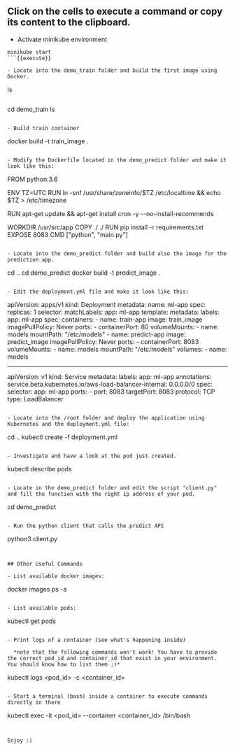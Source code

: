 ## Click on the cells to execute a command or copy its content to the clipboard.

- Activate minikube environment

```
minikube start
```{{execute}}

- Locate into the demo_train folder and build the first image using Docker.

```
ls
```{{execute}}

```
cd demo_train
ls
```{{execute}}

- Build train container 

```
docker build -t train_image .
```{{execute}}

- Modify the Dockerfile located in the demo_predict folder and make it look like this:

```
FROM python:3.6

ENV TZ=UTC
RUN ln -snf /usr/share/zoneinfo/$TZ /etc/localtime && echo $TZ > /etc/timezone

RUN apt-get update && apt-get install cron -y --no-install-recommends

WORKDIR /usr/src/app
COPY ./ ./
RUN pip install -r requirements.txt
EXPOSE 8083
CMD ["python", "main.py"]
```{{copy}}

- Locate into the demo_predict folder and build also the image for the prediction app.

```
cd ..
cd demo_predict
docker build -t predict_image .
```{{execute}}

- Edit the deployment.yml file and make it look like this:

```
apiVersion: apps/v1
kind: Deployment
metadata:
  name: ml-app
spec:
  replicas: 1
  selector:
    matchLabels:
      app: ml-app
  template:
    metadata:
      labels:
        app: ml-app
    spec:
      containers:
      - name: train-app
        image: train_image
        imagePullPolicy: Never
        ports:
        - containerPort: 80
        volumeMounts:
        - name: models
          mountPath: "/etc/models"
      - name: predict-app
        image: predict_image
        imagePullPolicy: Never
        ports:
        - containerPort: 8083
        volumeMounts:
        - name: models
          mountPath: "/etc/models"
      volumes:
      - name: models

---

apiVersion: v1
kind: Service
metadata:
    labels:
      app: ml-app
    annotations:
      service.beta.kubernetes.io/aws-load-balancer-internal: 0.0.0.0/0
spec:
    selector:
      app: ml-app
    ports:
    - port: 8083
      targetPort: 8083
      protocol: TCP
    type: LoadBalancer
```{{copy}}

- Locate into the /root folder and deploy the application using Kubernetes and the deployment.yml file:

```
cd ..
kubectl create -f deployment.yml
```{{execute}}

- Investigate and have a look at the pod just created.

```
kubectl describe pods
```{{execute}}

- Locate in the demo_predict folder and edit the script "client.py" and fill the function with the right ip address of your pod.

```
cd demo_predict
```{{execute}}

- Run the python client that calls the predict API

```
python3 client.py
```{{execute}}


## Other Useful Commands

- List available docker images:

```
docker images ps -a
```{{execute}}

- List available pods:

```
kubectl get pods
```{{execute}}

- Print logs of a container (see what's happening inside)

  *note that the following commands won't work! You have to provide the correct pod_id and container_id that exist in your environment. You should know how to list them ;)*

````
kubectl logs <pod_id> -c <container_id>
```{{execute}}

- Start a terminal (bash) inside a container to execute commands directly in there

```
kubectl exec -it <pod_id> --container <container_id> /bin/bash
```{{execute}}


Enjoy :)

